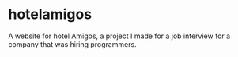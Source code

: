 # hotelamigos
A website for hotel Amigos, a project I made for a job interview for a company that was hiring programmers.
